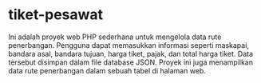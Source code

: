 # tiket-pesawat
Ini adalah proyek web PHP sederhana untuk mengelola data rute penerbangan. Pengguna dapat memasukkan informasi seperti maskapai, bandara asal, bandara tujuan, harga tiket, pajak, dan total harga tiket. Data tersebut disimpan dalam file database JSON. Proyek ini juga menampilkan data rute penerbangan dalam sebuah tabel di halaman web.
